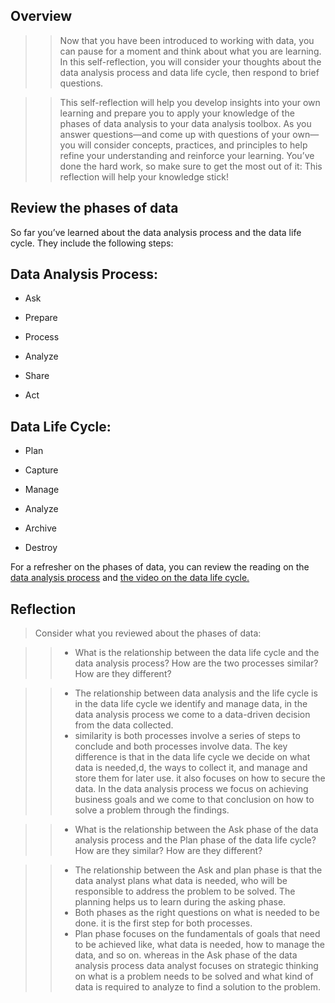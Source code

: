 ## Overview

>> Now that you have been introduced to working with data, you can pause for a moment and think about what you are learning. In this self-reflection, you will consider your thoughts about the data analysis process and data life cycle, then respond to brief questions. 

>> This self-reflection will help you develop insights into your own learning and prepare you to apply your knowledge of the phases of data analysis to your data analysis toolbox. As you answer questions—and come up with questions of your own—you will consider concepts, practices, and principles to help refine your understanding and reinforce your learning. You’ve done the hard work, so make sure to get the most out of it: This reflection will help your knowledge stick!

## Review the phases of data

So far you’ve learned about the data analysis process and the data life cycle. They include the following steps:

## Data Analysis Process:
* Ask

* Prepare

* Process

* Analyze

* Share

* Act

## Data Life Cycle:
* Plan

* Capture

* Manage

* Analyze

* Archive

* Destroy

For a refresher on the phases of data, you can review the reading on the [data analysis process](https://www.coursera.org/learn/foundations-data/supplement/Yo3Cn/the-data-analysis-process-and-this-program) and [the video on the data life cycle.](https://www.coursera.org/learn/foundations-data/lecture/mhEHY/phases-of-the-data-life-cycle)

## Reflection

> Consider what you reviewed about the phases of data:

>> * What is the relationship between the data life cycle and the data analysis process? How are the two processes similar? How are they different?

>> - The relationship between data analysis and the life cycle is in the data life cycle we identify and manage data, in the data analysis process we come to a data-driven decision from the data collected.
>> - similarity is both processes involve a series of steps to conclude and both processes involve data. The key difference is that in the data life cycle we decide on what data is needed,d, the ways to collect it, and manage and store them for later use. it also focuses on how to secure the data. In the data analysis process we focus on achieving business goals and we come to that conclusion on how to solve a problem through the findings.

>> * What is the relationship between the Ask phase of the data analysis process and the Plan phase of the data life cycle? How are they similar? How are they different?

>> - The relationship between the Ask and plan phase is that the data analyst plans what data is needed, who will be responsible to address the problem to be solved. The planning helps us to learn during the asking phase.
>> - Both phases as the right questions on what is needed to be done. it is the first step for both processes.
>> - Plan phase focuses on the fundamentals of goals that need to be achieved like, what data is needed, how to manage the data, and so on. whereas in the Ask phase of the data analysis process data analyst focuses on strategic thinking on what is a problem needs to be solved and what kind of data is required to analyze to find a solution to the problem.